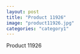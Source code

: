 ```yaml
---
layout: post
title: "Product 11926"
image: "product11926.jpg"
categories: "category1"
---
```

Product 11926
